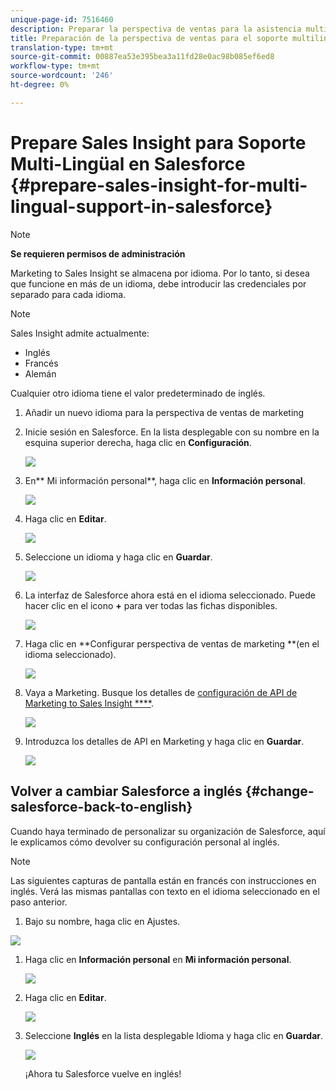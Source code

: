```yaml
---
unique-page-id: 7516460
description: Preparar la perspectiva de ventas para la asistencia multilingüe en Salesforce - Documentos de marketing - Documentación del producto
title: Preparación de la perspectiva de ventas para el soporte multilingüe en Salesforce
translation-type: tm+mt
source-git-commit: 00887ea53e395bea3a11fd28e0ac98b085ef6ed8
workflow-type: tm+mt
source-wordcount: '246'
ht-degree: 0%

---
```



# Prepare Sales Insight para Soporte Multi-Lingüal en Salesforce {#prepare-sales-insight-for-multi-lingual-support-in-salesforce}

>[!NOTE]
>
>**Se requieren permisos de administración**

Marketing to Sales Insight se almacena por idioma. Por lo tanto, si desea que funcione en más de un idioma, debe introducir las credenciales por separado para cada idioma.

>[!NOTE]
>
>Sales Insight admite actualmente:
>
>* Inglés
>* Francés
>* Alemán

>
>
Cualquier otro idioma tiene el valor predeterminado de inglés.

1. Añadir un nuevo idioma para la perspectiva de ventas de marketing
1. Inicie sesión en Salesforce. En la lista desplegable con su nombre en la esquina superior derecha, haga clic en **Configuración**.

   ![](assets/image2015-7-6-16-3a5-3a6.png)

1. En** Mi información personal**, haga clic en **Información personal**.

   ![](assets/image2015-7-6-16-3a5-3a25.png)

1. Haga clic en **Editar**.

   ![](assets/image2015-7-6-16-3a5-3a38.png)

1. Seleccione un idioma y haga clic en **Guardar**.

   ![](assets/image2015-7-6-16-3a5-3a47.png)

1. La interfaz de Salesforce ahora está en el idioma seleccionado. Puede hacer clic en el icono **+** para ver todas las fichas disponibles.

   ![](assets/image2015-7-6-16-3a6-3a10.png)

1. Haga clic en **Configurar perspectiva de ventas de marketing **(en el idioma seleccionado).

   ![](assets/image2015-7-6-16-3a7-3a15.png)

1. Vaya a Marketing. Busque los detalles de [configuración de API de Marketing to Sales Insight ****](https://docs.marketo.com/pages/viewpage.action?pageId=2360368#ConfigureMarketoSalesInsightinSalesforceEnterprise/Unlimited-ConfigureMarketoSalesInsight).

   ![](assets/image2015-7-6-16-3a41-3a2.png)

1. Introduzca los detalles de API en Marketing y haga clic en **Guardar**.

   ![](assets/image2015-7-6-16-3a7-3a43.png)

## Volver a cambiar Salesforce a inglés {#change-salesforce-back-to-english}

Cuando haya terminado de personalizar su organización de Salesforce, aquí le explicamos cómo devolver su configuración personal al inglés.

>[!NOTE]
>
>Las siguientes capturas de pantalla están en francés con instrucciones en inglés.  Verá las mismas pantallas con texto en el idioma seleccionado en el paso anterior.

1. Bajo su nombre, haga clic en Ajustes.

![](assets/image2015-7-6-16-3a5-3a6.png)

1. Haga clic en **Información personal** en **Mi información personal**.

   ![](assets/image2015-7-6-16-3a8-3a3.png)

1. Haga clic en **Editar**.

   ![](assets/image2015-7-6-16-3a8-3a19.png)

1. Seleccione **Inglés** en la lista desplegable Idioma y haga clic en **Guardar**.

   ![](assets/image2015-7-6-16-3a8-3a31.png)

   ¡Ahora tu Salesforce vuelve en inglés!

